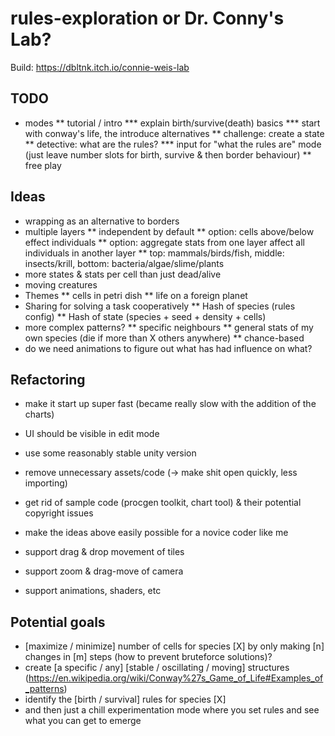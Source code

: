 # rules-exploration or Dr. Conny's Lab?

Build: https://dbltnk.itch.io/connie-weis-lab

## TODO

* modes
** tutorial / intro
*** explain birth/survive(death) basics	
*** start with conway's life, the  introduce alternatives
** challenge: create a state
** detective: what are the rules?
*** input for "what the rules are" mode (just leave number slots for birth, survive & then border behaviour)
** free play

## Ideas

* wrapping as an alternative to borders
* multiple layers 
** independent by default
** option: cells above/below effect individuals
** option: aggregate stats from one layer affect all individuals in another layer
** top: mammals/birds/fish, middle: insects/krill, bottom: bacteria/algae/slime/plants
* more states & stats per cell than just dead/alive
* moving creatures
* Themes
** cells in petri dish
** life on a foreign planet
* Sharing for solving a task cooperatively
** Hash of species (rules config)
** Hash of state (species + seed + density + cells)
* more complex patterns?
** specific neighbours
** general stats of my own species (die if more than X others anywhere)
** chance-based
* do we need animations to figure out what has had influence on what?

## Refactoring

* make it start up super fast (became really slow with the addition of the charts)
* UI should be visible in edit mode

* use some reasonably stable unity version
* remove unnecessary assets/code (-> make shit open quickly, less importing)
* get rid of sample code (procgen toolkit, chart tool) & their potential copyright issues
* make the ideas above easily possible for a novice coder like me

* support drag & drop movement of tiles
* support zoom & drag-move of camera
* support animations, shaders, etc

## Potential goals

* [maximize / minimize] number of cells for species [X] by only making [n] changes in [m] steps (how to prevent bruteforce solutions)?
* create [a specific / any] [stable / oscillating / moving] structures (https://en.wikipedia.org/wiki/Conway%27s_Game_of_Life#Examples_of_patterns)
* identify the [birth / survival] rules for species [X]
* and then just a chill experimentation mode where you set rules and see what you can get to emerge
